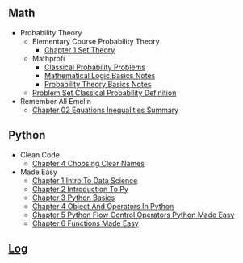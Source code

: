 
## Math
  * Probability Theory
    * Elementary Course Probability Theory
      * [Chapter 1 Set Theory](Math/probability_theory/elementary_course_probability_theory/chapter_1_set_theory.ipynb)
    * Mathprofi
      * [Classical Probability Problems](Math/probability_theory/mathprofi/classical_probability_problems.ipynb)
      * [Mathematical Logic Basics Notes](Math/probability_theory/mathprofi/mathematical_logic_basics_notes.ipynb)
      * [Probability Theory Basics Notes](Math/probability_theory/mathprofi/probability_theory_basics_notes.ipynb)
    * [Problem Set Classical Probability Definition](Math/probability_theory/problem_set_classical_probability_definition.ipynb)
  * Remember All Emelin
    * [Chapter 02 Equations Inequalities Summary](Math/remember_all_emelin/chapter_02_equations_inequalities_summary.ipynb)

## Python
  * Clean Code
    * [Chapter 4 Choosing Clear Names](Python/clean_code/chapter_4_choosing_clear_names.ipynb)
  * Made Easy
    * [Chapter 1 Intro To Data Science](Python/made_easy/chapter_1_intro_to_data_science.ipynb)
    * [Chapter 2 Introduction To Py](Python/made_easy/chapter_2_introduction_to_py.ipynb)
    * [Chapter 3 Python Basics](Python/made_easy/chapter_3_python_basics.ipynb)
    * [Chapter 4 Object And Operators In Python](Python/made_easy/chapter_4_object_and_operators_in_python.ipynb)
    * [Chapter 5 Python Flow Control Operators Python Made Easy](Python/made_easy/chapter_5_python_flow_control_operators_python_made_easy.ipynb)
    * [Chapter 6 Functions Made Easy](Python/made_easy/chapter_6_functions_made_easy.ipynb)

## [Log](/log.ipynb)
